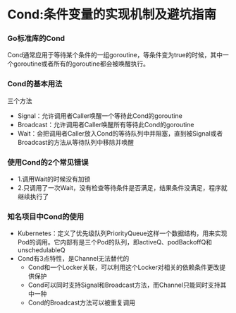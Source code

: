 # Cond:条件变量的实现机制及避坑指南

### Go标准库的Cond
Cond通常应用于等待某个条件的一组goroutine，等条件变为true的时候，其中一个goroutine或者所有的goroutine都会被唤醒执行。

### Cond的基本用法
三个方法
* Signal：允许调用者Caller唤醒一个等待此Cond的goroutine
* Broadcast：允许调用者Caller唤醒所有等待此Cond的goroutine
* Wait：会把调用者Caller放入Cond的等待队列中并阻塞，直到被Signal或者Broadcast的方法从等待队列中移除并唤醒

### 使用Cond的2个常见错误
* 1.调用Wait的时候没有加锁
* 2.只调用了一次Wait，没有检查等待条件是否满足，结果条件没满足，程序就继续执行了

### 知名项目中Cond的使用
* Kubernetes：定义了优先级队列PriorityQueue这样一个数据结构，用来实现Pod的调用。它内部有是三个Pod的队列，即activeQ、podBackoffQ和unschedulableQ
* Cond有3点特性，是Channel无法替代的
    - Cond和一个Locker关联，可以利用这个Locker对相关的依赖条件更改提供保护
    - Cond可以同时支持Signal和Broadcast方法，而Channel只能同时支持其中一种
    - Cond的Broadcast方法可以被重复调用

